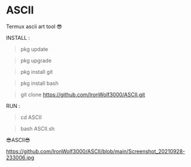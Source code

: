 # ASCII
Termux ascii art tool 😎


INSTALL :

>pkg update

>pkg upgrade

>pkg install git

>pkg install bash

>git clone https://github.com/IronWolf3000/ASCII.git

RUN :

>cd ASCII

>bash ASCII.sh

😎ASCII😎


https://github.com/IronWolf3000/ASCII/blob/main/Screenshot_20210928-233006.jpg
